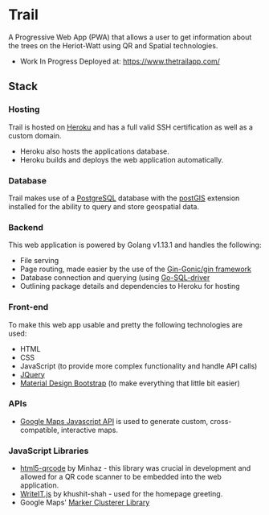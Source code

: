 # Trail
A Progressive Web App (PWA) that allows a user to get information about the trees on the Heriot-Watt using QR and Spatial technologies.
* Work In Progress Deployed at: https://www.thetrailapp.com/

## Stack

### Hosting
Trail is hosted on [Heroku](https://www.heroku.com/) and has a full valid SSH certification as well as a custom domain.
- Heroku also hosts the applications database.
- Heroku builds and deploys the web application automatically.

### Database
Trail makes use of a [PostgreSQL](https://www.postgresql.org/) database with the [postGIS](https://postgis.net/) extension installed for the ability to query and store geospatial data.

### Backend
This web application is powered by Golang v1.13.1 and handles the following:
* File serving
* Page routing, made easier by the use of the [Gin-Gonic/gin framework](https://github.com/gin-gonic/gin)
* Database connection and querying (using [Go-SQL-driver](https://github.com/go-sql-driver/mysql)
* Outlining package details and dependencies to Heroku for hosting

### Front-end
To make this web app usable and pretty the following technologies are used:
* HTML
* CSS
* JavaScript (to provide more complex functionality and handle API calls)
* [JQuery](https://jquery.com/)
* [Material Design Bootstrap](https://mdbootstrap.com/) (to make everything that little bit easier)

### APIs
* [Google Maps Javascript API](https://developers.google.com/maps/documentation/javascript/overview) is used to generate custom, cross-compatible, interactive maps.

### JavaScript Libraries
* [html5-qrcode](https://blog.minhazav.dev/HTML5-QR-Code-scanning-launched-v1.0.1/#how-to-use) by Minhaz - this library was crucial in development and allowed for a QR code scanner to be embedded into the web application.
* [WriteIT.js](https://khushit-shah.github.io/WriteIt.js/) by khushit-shah - used for the homepage greeting.
* Google Maps' [Marker Clusterer Library](https://googlemaps.github.io/v3-utility-library/classes/_google_markerclustererplus.markerclusterer.html)
